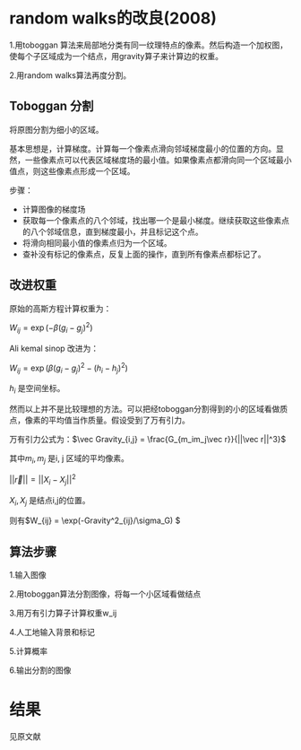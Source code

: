 # random walks的改良(2008)

1.用toboggan 算法来局部地分类有同一纹理特点的像素。然后构造一个加权图，使每个子区域成为一个结点，用gravity算子来计算边的权重。

2.用random walks算法再度分割。

## Toboggan 分割

将原图分割为细小的区域。

基本思想是，计算梯度。计算每一个像素点滑向邻域梯度最小的位置的方向。显然，一些像素点可以代表区域梯度场的最小值。如果像素点都滑向同一个区域最小值点，则这些像素点形成一个区域。

步骤：

- 计算图像的梯度场
- 获取每一个像素点的八个邻域，找出哪一个是最小梯度。继续获取这些像素点的八个邻域信息，直到梯度最小，并且标记这个点。
- 将滑向相同最小值的像素点归为一个区域。
- 查补没有标记的像素点，反复上面的操作，直到所有像素点都标记了。

## 改进权重

原始的高斯方程计算权重为：

$W_{ij} = \exp(-\beta(g_i-g_j)^2)$

Ali kemal sinop 改进为：

$W_{ij} = \exp(\beta(g_i-g_j)^2-(h_i-h_j)^2)$

$h_i$ 是空间坐标。



然而以上并不是比较理想的方法。可以把经toboggan分割得到的小的区域看做质点，像素的平均值当作质量。假设受到了万有引力。

万有引力公式为：$\vec Gravity_{i,j} = \frac{G_{m_im_j\vec r}}{||\vec r||^3}$

其中$m_i,m_j$ 是i, j 区域的平均像素。

$||\vec r|| = ||X_i - X_j||^2$

$X_i,X_j$ 是结点i,j的位置。

则有$W_{ij} = \exp(-Gravity^2_{ij}/\sigma_G) $

## 算法步骤

1.输入图像

2.用toboggan算法分割图像，将每一个小区域看做结点

3.用万有引力算子计算权重w_ij

4.人工地输入背景和标记

5.计算概率

6.输出分割的图像



# 结果

见原文献
